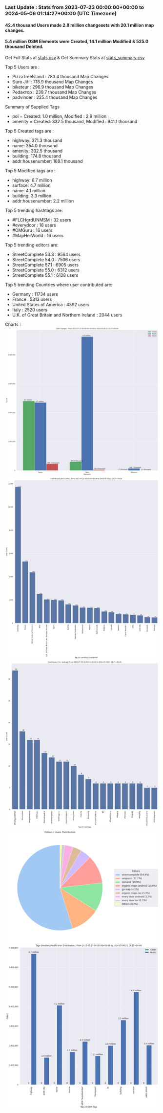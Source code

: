 ### Last Update : Stats from 2023-07-23 00:00:00+00:00 to 2024-05-06 01:14:27+00:00 (UTC Timezone)

#### 42.4 thousand Users made 2.8 million changesets with 20.1 million map changes.
#### 5.4 million OSM Elements were Created, 14.1 million Modified & 525.0 thousand Deleted.
Get Full Stats at [stats.csv](/stats/fieldmappers/Weekly/stats.csv)
 & Get Summary Stats at [stats_summary.csv](/stats/fieldmappers/Weekly/stats_summary.csv)

Top 5 Users are : 
- PizzaTreeIsland : 783.4 thousand Map Changes
- Đuro Jiří : 718.9 thousand Map Changes
- biketeur : 296.9 thousand Map Changes
- Реdактор : 239.7 thousand Map Changes
- padvinder : 225.4 thousand Map Changes

Summary of Supplied Tags
- poi = Created: 1.0 million, Modified : 2.9 million
- amenity = Created: 332.5 thousand, Modified : 941.1 thousand


Top 5 Created tags are :
- highway: 371.3 thousand
- name: 354.0 thousand
- amenity: 332.5 thousand
- building: 174.8 thousand
- addr:housenumber: 168.1 thousand


Top 5 Modified tags are :
- highway: 6.7 million
- surface: 4.7 million
- name: 4.1 million
- building: 3.3 million
- addr:housenumber: 2.2 million


Top 5 trending hashtags are:
- #FLCHgrdUNMSM : 32 users
- #everydoor : 18 users
- #OMGuru : 16 users
- #MapHerWorld : 16 users


Top 5 trending editors are:
- StreetComplete 53.3 : 9564 users
- StreetComplete 54.0 : 7506 users
- StreetComplete 57.1 : 6905 users
- StreetComplete 55.0 : 6312 users
- StreetComplete 55.1 : 6128 users


Top 5 trending Countries where user contributed are:
- Germany : 11734 users
- France : 5313 users
- United States of America : 4392 users
- Italy : 2520 users
- U.K. of Great Britain and Northern Ireland : 2044 users


 Charts : 
![Alt text](./stats_osm_changes.png) 
![Alt text](./stats_users_per_country.png) 
![Alt text](./stats_users_per_hashtag.png) 
![Alt text](./stats_editors_pie_chart.png) 
![Alt text](./stats_tags.png) 
